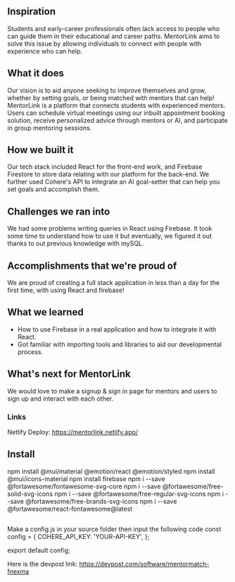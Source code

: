 ## Inspiration
Students and early-career professionals often lack access to people who can guide them in their educational and career paths. MentorLink aims to solve this issue by allowing individuals to connect with people with experience who can help.

## What it does
Our vision is to aid anyone seeking to improve themselves and grow, whether by setting goals, or being matched with mentors that can help! MentorLink is a platform that connects students with experienced mentors. Users can schedule virtual meetings using our inbuilt appointment booking solution, receive personalized advice through mentors or AI, and participate in group mentoring sessions.

## How we built it
Our tech stack included React for the front-end work, and Firebase Firestore to store data relating with our platform for the back-end. We further used Cohere's API to integrate an AI goal-setter that can help you set goals and accomplish them.

## Challenges we ran into
We had some problems writing queries in React using Firebase. It took some time to understand how to use it but eventually, we figured it out thanks to out previous knowledge with mySQL.

## Accomplishments that we're proud of
We are proud of creating a full stack application in less than a day for the first time, with using React and firebase!

## What we learned
- How to use Firebase in a real application and how to integrate it with React.
- Got familiar with importing tools and libraries to aid our developmental process.

## What's next for MentorLink
We would love to make a signup & sign in page for mentors and users to sign up and interact with each other. 

### Links
Netlify Deploy: https://mentorlink.netlify.app/

## Install

npm install @mui/material @emotion/react @emotion/styled
npm install @mui/icons-material
npm install firebase
npm i --save @fortawesome/fontawesome-svg-core
npm i --save @fortawesome/free-solid-svg-icons
npm i --save @fortawesome/free-regular-svg-icons
npm i --save @fortawesome/free-brands-svg-icons
npm i --save @fortawesome/react-fontawesome@latest

##
Make a config.js in your source folder then input the following code 
const config = {
    COHERE_API_KEY: 'YOUR-API-KEY',
};

export default config;

Here is the devpost link:
https://devpost.com/software/mentormatch-fnexma